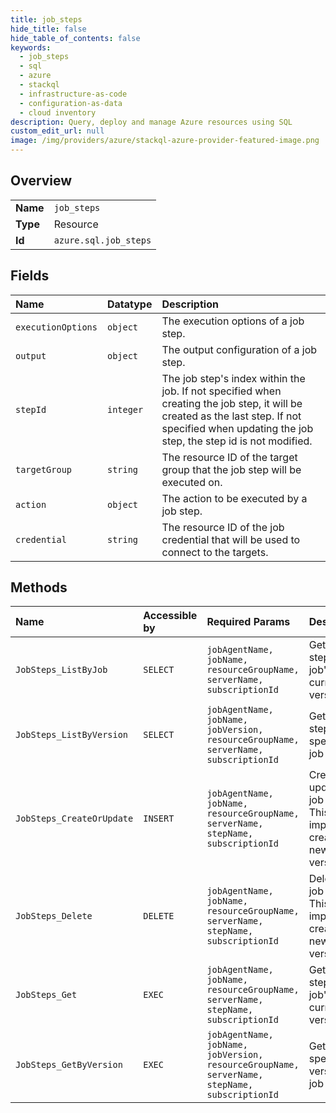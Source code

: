 ```yaml
---
title: job_steps
hide_title: false
hide_table_of_contents: false
keywords:
  - job_steps
  - sql
  - azure    
  - stackql
  - infrastructure-as-code
  - configuration-as-data
  - cloud inventory
description: Query, deploy and manage Azure resources using SQL
custom_edit_url: null
image: /img/providers/azure/stackql-azure-provider-featured-image.png
---
```

  
    

## Overview
<table><tbody>
<tr><td><b>Name</b></td><td><code>job_steps</code></td></tr>
<tr><td><b>Type</b></td><td>Resource</td></tr>
<tr><td><b>Id</b></td><td><code>azure.sql.job_steps</code></td></tr>
</tbody></table>

## Fields
| Name | Datatype | Description |
|:-----|:---------|:------------|
| `executionOptions` | `object` | The execution options of a job step. |
| `output` | `object` | The output configuration of a job step. |
| `stepId` | `integer` | The job step's index within the job. If not specified when creating the job step, it will be created as the last step. If not specified when updating the job step, the step id is not modified. |
| `targetGroup` | `string` | The resource ID of the target group that the job step will be executed on. |
| `action` | `object` | The action to be executed by a job step. |
| `credential` | `string` | The resource ID of the job credential that will be used to connect to the targets. |
## Methods
| Name | Accessible by | Required Params | Description |
|:-----|:--------------|:----------------|:------------|
| `JobSteps_ListByJob` | `SELECT` | `jobAgentName, jobName, resourceGroupName, serverName, subscriptionId` | Gets all job steps for a job's current version. |
| `JobSteps_ListByVersion` | `SELECT` | `jobAgentName, jobName, jobVersion, resourceGroupName, serverName, subscriptionId` | Gets all job steps in the specified job version. |
| `JobSteps_CreateOrUpdate` | `INSERT` | `jobAgentName, jobName, resourceGroupName, serverName, stepName, subscriptionId` | Creates or updates a job step. This will implicitly create a new job version. |
| `JobSteps_Delete` | `DELETE` | `jobAgentName, jobName, resourceGroupName, serverName, stepName, subscriptionId` | Deletes a job step. This will implicitly create a new job version. |
| `JobSteps_Get` | `EXEC` | `jobAgentName, jobName, resourceGroupName, serverName, stepName, subscriptionId` | Gets a job step in a job's current version. |
| `JobSteps_GetByVersion` | `EXEC` | `jobAgentName, jobName, jobVersion, resourceGroupName, serverName, stepName, subscriptionId` | Gets the specified version of a job step. |
